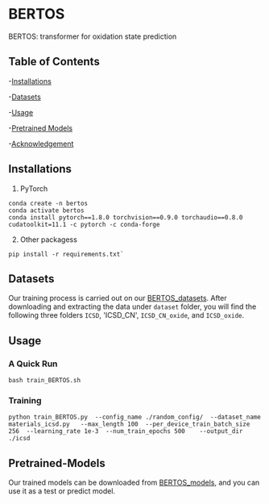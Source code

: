 # BERTOS
BERTOS: transformer for oxidation state prediction

## Table of Contents
-[Installations](##Installations)

-[Datasets](##Datasets)

-[Usage](##Usage)

-[Pretrained Models](##Pretrained-Models)

-[Acknowledgement](##Acknowledgement)

## Installations
1. PyTorch 
```
conda create -n bertos
conda activate bertos
conda install pytorch==1.8.0 torchvision==0.9.0 torchaudio==0.8.0 cudatoolkit=11.1 -c pytorch -c conda-forge
```
2. Other packagess
```
pip install -r requirements.txt`
```

## Datasets
Our training process is carried out on our [BERTOS_datasets](https://figshare.com/account/projects/153468/articles/21554817). After downloading and extracting the data under `dataset` folder, you will find the following three folders `ICSD`, 'ICSD_CN', `ICSD_CN_oxide`, and `ICSD_oxide`.

## Usage
### A Quick Run
`bash train_BERTOS.sh`

### Training
`python train_BERTOS.py  --config_name ./random_config/  --dataset_name materials_icsd.py   --max_length 100  --per_device_train_batch_size 256  --learning_rate 1e-3  --num_train_epochs 500    --output_dir ./icsd`

## Pretrained-Models
Our trained models can be downloaded from [BERTOS_models](https://figshare.com/account/projects/153468/articles/21554823), and you can use it as a test or predict model.
